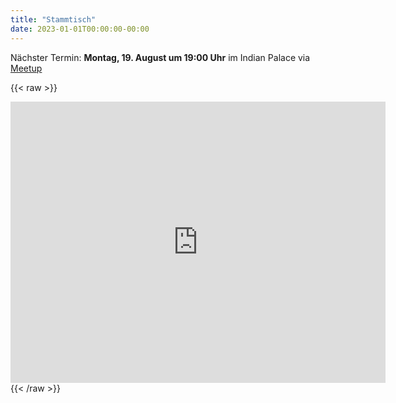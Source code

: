 ```yaml
---
title: "Stammtisch"
date: 2023-01-01T00:00:00-00:00
---
```


Nächster Termin: **Montag, 19. August um 19:00 Uhr** im Indian Palace via [Meetup](https://www.meetup.com/de-DE/Linux-User-Group-Boblingen/)

{{< raw >}}
<iframe src="https://www.google.com/maps/embed?pb=!1m18!1m12!1m3!1d2632.8180266647455!2d9.006357634472515!3d48.70895901297835!2m3!1f0!2f0!3f0!3m2!1i1024!2i768!4f13.1!3m3!1m2!1s0x4799df6a31a415cf%3A0x501358c365db1afa!2sIndian%20Palace%20Sindelfingen!5e0!3m2!1sde!2sde!4v1662222622353!5m2!1sde!2sde" width="600" height="450" style="border:0;" allowfullscreen="" loading="lazy" referrerpolicy="no-referrer-when-downgrade"></iframe>
{{< /raw >}}
